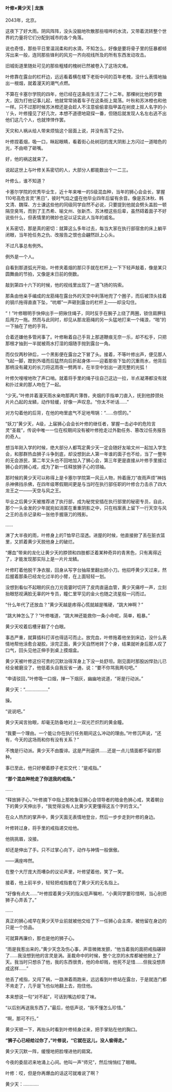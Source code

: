 #### 叶修×黄少天 | 龙族





2043年，北京。

这夜下了好大雨。阴风阵阵，没头没脑地吹散那些喧哗的水流，又带着流转整个世界的力量将它们分配到城市的各个角落。

说也奇怪，那些平日里温润柔和的水滴，不知怎么，好像是要将骨子里的狂暴都倾泻出来一般，连同那些锋利的风刃一齐向视线所及的所有东西发动攻击。

旧城街道里随处可见的那些粗矮的槐树已然被卷入了这场灾难。

叶修靠在露台的栏杆边，远远看着横在楼下老街中间的百年老槐，没什么表情地抽出一根烟，就着漫天的潮气点燃。

不算在卡塞尔学院的四年，他已经在这条街生活了二十二年。那棵树比他的岁数大，因为打他记事儿起，他就常常骑着车子在这条街上晃荡。叶秋和苏沐橙也和他一样。只不过那时候苏沐橙还是会趁人不注意偷偷拿指甲盖在树皮上抠人名字的小丫头，叶修撞见了好几次，本想不道德地窥探一番，但随后就发现人名左右逃不出他们这几个人，也就悻悻作罢。

天灾和人祸从给人带来烦恼这个层面上说，并没有高下之分。

叶修捏着烟，吸一口，眯起眼睛，看着街心处树冠的庞大阴影上方闪过一道暗色的光，不由咂了砸嘴。

好，他的祸这就来了。

 

说起这世上与叶修关系密切的人，大部分人都能数出个一二三。

叶修么，谁不知道？

卡塞尔学院的优秀毕业生，近十年来唯一的S级混血种，当年的狮心会会长，掌握110号高危言灵“黑日”，彼时气焰之盛在他毕业四年后留有余音。像是苏沐秋、韩文清、魏琛、方士谦这些他的同级同学自然不必说，只要提到他就会劈头盖脸一顿隔空臭骂，而到了王杰希、喻文州、张新杰、苏沐橙这些后辈，虽然碍着面子不好说些什么，但表情里的微妙也足以证实此人当年的威名。

关系密切，那是真的密切：就算这么多年过去，每当大家在执行部宿舍的床上躺平闭眼，当年抢任务之仇、改报告之恨也会翩然跃上心头。

不过凡事总有例外。

例外是一个人。

 

自看到那道弧光开始，叶修夹着烟的那只手就在栏杆上一下下轻声敲着，像是某只圆舞曲的节拍，又像是末日前的倒数。

敲到第四十六下的时候，他的视线里出现了一道飞扬的钩索。

那条由他亲手编成的龙筋绳在露台外的天空中利落地兜了个圈子，而后被顶头挂着的钢爪拖得直直下坠，“吭啷”一声砸到露台的栏杆上——却没勾住。

“！”叶修眼明手快伸出手一把揪住绳子，同时反手在腕子上绕了两圈，锁住肩胛往后用力一拖。然而与此同时，却见从那龙筋绳的另一头猛地打来一个绳浪，“啪”的一下抽在了他的手背。

合着还嫌他多管闲事了。叶修瞅着自己手背上那道鞭痕无奈一乐，却不松手，只把那根才抽到一半就被雨水打湿的烟随手抛到露台一角。

而仅仅两秒钟后，一个黑影便在露台之下冒了头。接着，不等叶修出声，便见那人飞起一脚，蹬到外墙而后猛然向后折起身体——迎着那些下坠的沉重雨水，他背后那柄没有藏刃的长刀将这雨夜一劈两半，在半空中划出一道完整的光弧！

叶修欠嗖嗖地吹了声口哨。就着将手里的绳子往自己这边一拉，半点凝滞都没有就和扑过来的那人吻在了一起。

“少天。”叶修并着漫天雨水亲吻那两片薄唇，夹烟的手指单刀直入，抚到他脖颈处片片凸起的龙鳞，动作轻缓，好像一声叹息。“你太不听话……”

对方勾着他的后背，在他的吻里底气不足地甩锅：“……你惯的。”

 

“妖刀”黄少天，A级，上届狮心会会长叶修的继任者，掌握一击必中的危险言灵“圣裁”，传说中唯一一位在校期间没有被叶修抢走过外勤任务、篡改过任务报告的奇人。

想当年刚入学的时候，绝大部分人都笃定黄少天一定会随好友喻文州一起加入学生会，和那群热血狮子斗争到底，却没想到此人第一年谁的面子也不给，当了一整年的无会游民，第二年又头也不回地加入了狮心会，第三年更是直接从叶修手里接过狮心会的狮心戒，成为了新一任释放狮子心的领袖。

那时候的黄少天可以称得上是卡塞尔学院第一风云人物，拎着唐刀“夜雨声烦”神挡杀神佛挡杀佛，在四年级寒假期间更是与当时在执行部任职的叶修合力击杀了四大龙王之一——天空与风之王。

毕业之后黄少天被推荐进了执行部，成为秘党安插在执行部里的秘密专员，自此，那个一头金发的少年就宛如消匿在重重阴影之中，只在档案表上留下一行天空与风之王的击杀记录和一张他手握唐刀的残影。

……

 

淋了大半夜的雨，叶修身上的T恤早已湿透。进屋的时候，他直接掀了丢在脏衣篮里，又抓着黄少天脱他身上的破烂。

“爆血”带来的龙化让黄少天的脖颈和四肢都泛着某种奇异的青黑色，只有离得近了，才能发现那实际上是一片片龙鳞。

叶修盯着他脱干净衣服，回身从写字台抽屉里翻出把小刀。他招呼黄少天过来，然后握着那条已经龙化过半的小臂，在上面轻轻一划。

没想到看似不起眼的灰白刀刃竟霎时切开了皮肉直逼血管，黄少天痛哼一声，立刻抬眼怒视满脸无辜的叶专员，瞳仁里罕见的金火也随之流星般一闪而过。

“什么年代了还放血？”黄少天越是疼得心慌就越是嘴硬，“跳大神啊？”

“跳大神怎么了？”叶修嗤道，“跳大神还能救你一条小命呢，简单，粗暴。”

黄少天咬着后槽牙翻了个白眼。

事态严重，就算插科打诨也得适可而止。放完血，叶修拖着他坐到床边，没什么表情地帮他涂愈合凝胶。涂完正面，黄少天自然地转了个身，结果就听身后那人叹了口气，回头见他正伸手到桌上摸烟盒。

黄少天被叶修这份可贵的沉默治得浑身上下没一处舒坦。刚见面时那股凶悍劲儿已经全被磨没了，他低着头自我反省一通，说：“要不你骂我两句吧。”

“申请驳回，”叶修吸一口烟，掸一下烟灰，幽幽地说道，“哥是行动派。”

黄少天：“………………”

操。

 

“说说吧。”

黄少天闻言抬眼，却毫无防备地对上一双光芒炽烈的黄金瞳。

“我要一个理由。一个能让你在执行任务期间这么冲动的理由。”叶修沉声说，“还有，今天的这场雨和你有没有关系？”

不愧是行动派。黄少天不由腹诽。这是严刑逼供……还是一点儿情面都不留的那种。

事已至此，他只好梗着脖子老实交代：“是戒指。”

 

**“那个混血种抢走了你送我的戒指。”**

 

……

“释放狮子心，”叶修摘下中指上那枚象征狮心会领导者的暗金色狮心戒，笑着朝台下的黄少天伸出手，“我觉得没有人比黄少天更懂得这五个字的含义。”

在众人热烈的掌声中，黄少天面无表情地登台，然后一步步走到叶修的身边。

叶修转过身，将手里的戒指递交给他。

他挑挑眉，没接。

却还是伸出了手。只不过掌心向下，动作与神情一般倨傲。

——满座哗然。

在整个大厅庞大而嘈杂的议论声里，叶修望着他，笑了一笑。

接着，他上前半步，轻轻把戒指套在了黄少天的无名指上。

“好像有点大……”叶修捏着黄少天的指尖低声嘱咐，“小黄同学要珍惜啊，当心别把狮子心弄丢了。”

……

 

真正的狮心戒早在黄少天毕业前就被他交给了下一任狮心会主席，被他留在身边的只是一个仿品。

可就算再廉价，那也是他的狮子心。

“雨是我惹出来的，”黄少天念及伤心事，声音微微发颤，“他当着我的面把戒指碾碎了……我没想到他的言灵是涡。圣裁命中的时候，整个北京的水库都被他掀上了天。我当时只想杀了他，我的东西很贵，他的命却贱，他死不足惜……但我没想弄成这样……”

他丢了戒指，又闯了祸，一路淋着雨跑来，远远看到叶修站在露台，于是就连门都不肯走了，几乎是飞也似地翻上去，抱住他。

本来想说一句“对不起”，可话到嘴边却变了味。

“以后别再送我东西了。”最后，他低声说，“我不懂怎么珍惜。”

 

“啊，那可不行。”

黄少天顿一下，再抬头时看到叶修倾身过来，把手掌贴在他的胸口。

 

**“狮子心已经给过你了，”叶修说，“它就在这儿，没人偷得走。”**

 

黄少天沉默一阵，缓慢地把脸埋进他的肩窝。

今夜的委屈迟来地涌上心间。他叫一声“师兄”，然后悄悄红了眼睛。

 

 

 

 

叶修：哎，但是你再爆血的话这可就难说了啊？

黄少天：…………

 

 

 

 

 